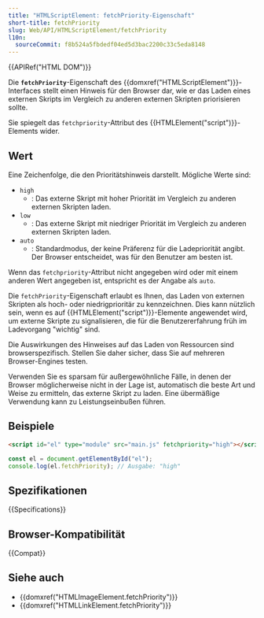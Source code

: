 ```yaml
---
title: "HTMLScriptElement: fetchPriority-Eigenschaft"
short-title: fetchPriority
slug: Web/API/HTMLScriptElement/fetchPriority
l10n:
  sourceCommit: f8b524a5fbdedf04ed5d3bac2200c33c5eda8148
---
```


{{APIRef("HTML DOM")}}

Die **`fetchPriority`**-Eigenschaft des {{domxref("HTMLScriptElement")}}-Interfaces stellt einen Hinweis für den Browser dar, wie er das Laden eines externen Skripts im Vergleich zu anderen externen Skripten priorisieren sollte.

Sie spiegelt das `fetchpriority`-Attribut des {{HTMLElement("script")}}-Elements wider.

## Wert

Eine Zeichenfolge, die den Prioritätshinweis darstellt. Mögliche Werte sind:

- `high`
  - : Das externe Skript mit hoher Priorität im Vergleich zu anderen externen Skripten laden.
- `low`
  - : Das externe Skript mit niedriger Priorität im Vergleich zu anderen externen Skripten laden.
- `auto`
  - : Standardmodus, der keine Präferenz für die Ladepriorität angibt.
    Der Browser entscheidet, was für den Benutzer am besten ist.

Wenn das `fetchpriority`-Attribut nicht angegeben wird oder mit einem anderen Wert angegeben ist, entspricht es der Angabe als `auto`.

Die `fetchPriority`-Eigenschaft erlaubt es Ihnen, das Laden von externen Skripten als hoch- oder niedrigprioritär zu kennzeichnen. Dies kann nützlich sein, wenn es auf {{HTMLElement("script")}}-Elemente angewendet wird, um externe Skripte zu signalisieren, die für die Benutzererfahrung früh im Ladevorgang "wichtig" sind.

Die Auswirkungen des Hinweises auf das Laden von Ressourcen sind browserspezifisch. Stellen Sie daher sicher, dass Sie auf mehreren Browser-Engines testen.

Verwenden Sie es sparsam für außergewöhnliche Fälle, in denen der Browser möglicherweise nicht in der Lage ist, automatisch die beste Art und Weise zu ermitteln, das externe Skript zu laden. Eine übermäßige Verwendung kann zu Leistungseinbußen führen.

## Beispiele

```html
<script id="el" type="module" src="main.js" fetchpriority="high"></script>
```

```js
const el = document.getElementById("el");
console.log(el.fetchPriority); // Ausgabe: "high"
```

## Spezifikationen

{{Specifications}}

## Browser-Kompatibilität

{{Compat}}

## Siehe auch

- {{domxref("HTMLImageElement.fetchPriority")}}
- {{domxref("HTMLLinkElement.fetchPriority")}}

